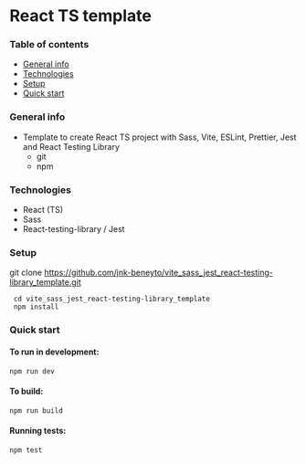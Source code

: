 # React TS template

### Table of contents

- [General info](#general-info)
- [Technologies](#technologies)
- [Setup](#setup)
- [Quick start](#quick-start)

### General info

- Template to create React TS project with Sass, Vite, ESLint, Prettier, Jest and React Testing Library
  - git
  - npm

### Technologies

- React (TS)
- Sass
- React-testing-library / Jest

### Setup

git clone https://github.com/jnk-beneyto/vite_sass_jest_react-testing-library_template.git

```
 cd vite_sass_jest_react-testing-library_template
 npm install
```

### Quick start

#### To run in development:

```
npm run dev

```

#### To build:

```
npm run build

```

#### Running tests:

```
npm test

```
